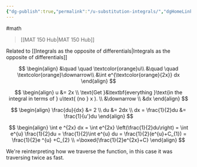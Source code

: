 ```yaml
---
{"dg-publish":true,"permalink":"/u-substitution-integrals/","dgHomeLink":true,"dgPassFrontmatter":false}
---
```


#math 
> [[MAT 150 Hub|MAT 150 Hub]]

Related to [[Integrals as the opposite of differentials|Integrals as the opposite of differentials]]

$$
\begin{align}
&\quad \quad \textcolor{orange}u\\
&\quad \quad \textcolor{orange}\downarrow\\
&\int e^{\textcolor{orange}{2x}} dx
\end{align}
$$

$$
\begin{align}
u &= 2x \\
\text{Get }&\textbf{everything }\text{in the integral in terms of } u\text{ (no } x ). \\
&\downarrow \\
&dx
\end{align}
$$

$$
\begin{align}
\frac{du}{dx} &= 2 \\
du &= 2dx \\
dx = \frac{1}{2}du &= \frac{1}{u'}du
\end{align}
$$

$$
\begin{align}
\int e ^{2x} dx = \int e^{2x} \left(\frac{1}{2}du\right) = \int e^{u} \frac{1}{2}du = \frac{1}{2}\int e^{u} du = \frac{1}{2}(e^{u}+C_{1}) = \frac{1}{2}e ^{u} +C_{2} \\
=\boxed{\frac{1}{2}e^{2x}+C}
\end{align}
$$

We're reinterpreting how we traverse the function, in this case it was traversing twice as fast.